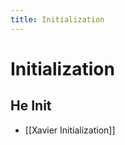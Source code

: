```yaml
---
title: Initialization
---
```


# Initialization

## He Init
- [[Xavier Initialization]]








































